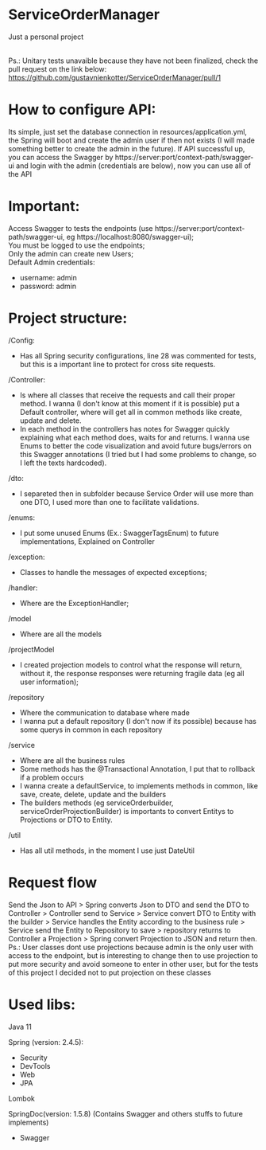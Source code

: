 # ServiceOrderManager
 Just a personal project
 
<br>Ps.: Unitary tests unavaible because they have not been finalized, check the pull request on the link below: 
<br>https://github.com/gustavnienkotter/ServiceOrderManager/pull/1
 
# How to configure API:
Its simple, just set the database connection in resources/application.yml, the Spring will boot and create the admin user if then not exists (I will made something better to create the admin in the future).
If API successful up, you can access the Swagger by https://server:port/context-path/swagger-ui and login with the admin (credentials are below), now you can use all of the API

# Important:
Access Swagger to tests the endpoints (use https://server:port/context-path/swagger-ui, eg https://localhost:8080/swagger-ui);
<br>You must be logged to use the endpoints;
<br>Only the admin can create new Users;
<br>Default Admin credentials:
- username: admin
- password: admin

# Project structure:
 
 /Config:
  - Has all Spring security configurations, line 28 was commented for tests, but this is a important line to protect for cross site requests.
 
 /Controller:
  - Is where all classes that receive the requests and call their proper method. I wanna (I don't know at this moment if it is possible) put a Default controller, where will get all in common methods like create, update and delete.
  - In each method in the controllers has notes for Swagger quickly explaining what each method does, waits for and returns. I wanna use Enums to better the code visualization and avoid future bugs/errors on this Swagger annotations (I tried but I had some problems to change, so I left the texts hardcoded). 
 
 /dto:
  - I separeted then in subfolder because Service Order will use more than one DTO, I used more than one to facilitate validations.
 
 /enums:
  - I put some unused Enums (Ex.: SwaggerTagsEnum) to future implementations, Explained on Controller
 
 /exception:
  - Classes to handle the messages of expected exceptions;
 
 /handler:
  - Where are the ExceptionHandler;
 
 /model
  - Where are all the models
  
  /projectModel
   - I created projection models to control what the response will return, without it, the response responses were returning fragile data (eg all user information);
 
 /repository
  - Where the communication to database where made
  - I wanna put a default repository (I don't now if its possible) because has some querys in common in each repository
 
 /service
  - Where are all the business rules
  - Some methods has the @Transactional Annotation, I put that to rollback if a problem occurs
  - I wanna create a defaultService, to implements methods in common, like save, create, delete, update and the builders
  - The builders methods (eg serviceOrderbuilder, serviceOrderProjectionBuilder) is importants to convert Entitys to Projections or DTO to Entity.
 
 /util
  - Has all util methods, in the moment I use just DateUtil

# Request flow

Send the Json to API > Spring converts Json to DTO and send the DTO to Controller > Controller send to Service > Service convert DTO to Entity with the builder > Service handles the Entity according to the business rule > Service send the Entity to Repository to save > repository returns to Controller a Projection > Spring convert Projection to JSON and return then.
Ps.: User classes dont use projections because admin is the only user with access to the endpoint, but is interesting to change then to use projection to put more security and avoid someone to enter in other user, but for the tests of this project I decided not to put projection on these classes

# Used libs:
Java 11

Spring (version: 2.4.5):
 - Security
 - DevTools
 - Web
 - JPA

Lombok

SpringDoc(version: 1.5.8) (Contains Swagger and others stuffs to future implements)
 - Swagger

